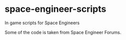# space-engineer-scripts
In game scripts for Space Engineers

Some of the code is taken from Space Engineer Forums.